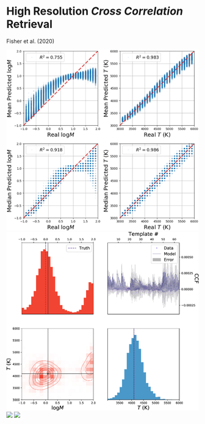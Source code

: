 # High Resolution *Cross Correlation* Retrieval

Fisher et al. (2020)

<div class="grid grid-cols-2 justify-center justify-items-center items-center">
<div> 
  <img src="/images/cc_retr_rsq.png" class="max-h-85 shadow-xl p-1" />
</div>
<div> 
  <img src="/images/cc_retr.png" class="max-h-85 shadow-xl p-1" />
</div>
</div>


<img class="min-w-30 position-absolute top-81 left-58 rotate-10 opacity-70" src="https://upload.wikimedia.org/wikipedia/commons/5/57/Short_left_arrow_-_red.svg" />
<img class="min-w-30 position-absolute top-70 left-150 rotate-110 opacity-70" src="https://upload.wikimedia.org/wikipedia/commons/5/57/Short_left_arrow_-_red.svg" />



<style>
  a {
    border-style: none !important;
  }

  a:hover {
    border-style: none !important;
  }

  .list li{
    margin-bottom: 1.8rem !important;
  }
</style>

<!--
*Monte Carlo methods allow one to consider more general functional forms for the priors and have been implemented in various flavors*
-->
